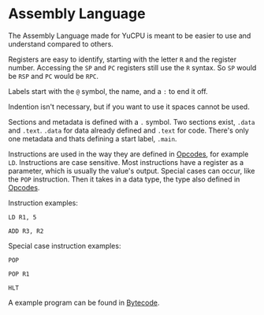 # Assembly Language

The Assembly Language made for YuCPU is meant to be easier to use and understand compared to others.

Registers are easy to identify, starting with the letter `R` and the register number. Accessing the `SP` and `PC` registers still use the `R` syntax. So `SP` would be `RSP` and `PC` would be `RPC`.

Labels start with the `@` symbol, the name, and a `:` to end it off.

Indention isn't necessary, but if you want to use it spaces cannot be used.

Sections and metadata is defined with a `.` symbol. Two sections exist, `.data` and `.text`. `.data` for data already defined and `.text` for code. There's only one metadata and thats defining a start label, `.main`.

Instructions are used in the way they are defined in [Opcodes](../The_CPU/opcodes.md), for example `LD`. Instructions are case sensitive. Most instructions have a register as a parameter, which is usually the value's output. Special cases can occur, like the `POP` instruction. Then it takes in a data type, the type also defined in [Opcodes](../The_CPU/opcodes.md).

Instruction examples:

`LD R1, 5`

`ADD R3, R2`

Special case instruction examples:

`POP`

`POP R1`

`HLT`

A example program can be found in [Bytecode](../The_CPU/bytecode.md).